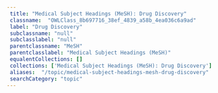 ```yaml
--- 
 title: "Medical Subject Headings (MeSH): Drug Discovery" 
 classname:  "OWLClass_8b697716_38ef_4839_a58b_4ea036c6a9ad" 
 label: "Drug Discovery" 
 subclassname: "null" 
 subclasslabel: "null" 
 parentclassname: "MeSH" 
 parentclasslabel: "Medical Subject Headings (MeSH)" 
 equalentCollections: [] 
 collections: ['Medical Subject Headings (MeSH): Drug Discovery']
 aliases:  "/topic/medical-subject-headings-mesh-drug-discovery"  
 searchCategory: "topic" 
---
```

